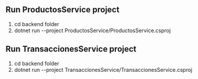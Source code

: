 

## Run ProductosService project

1. cd backend folder
2. dotnet run --project ProductosService/ProductosService.csproj


## Run TransaccionesService project

1. cd backend folder
2. dotnet run --project TransaccionesService/TransaccionesService.csproj